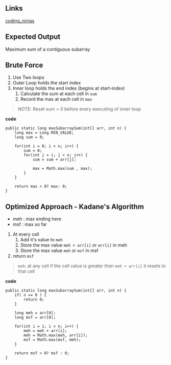 ## Links
[coding_ninjas](https://www.codingninjas.com/codestudio/problems/630526)

## Expected Output
Maximum sum of a contiguous subarray

## Brute Force
1. Use Two loops
2. Outer Loop holds the start index
3. Inner loop holds the end index (begins at start-index)
   1. Calculate the sum at each cell in `sum`
   2. Record the max at each cell in `max`

> NOTE: Reset sum = 0 before every executing of inner loop

**code**
```
public static long maxSubarraySum(int[] arr, int n) {
    long max = Long.MIN_VALUE;
    long sum = 0;

    for(int i = 0; i < n; i++) {
        sum = 0;
        for(int j = i; j < n; j++) {
            sum = sum + arr[j];

            max = Math.max(sum , max);
        }
    }

    return max > 0? max: 0;
}
```

## Optimized Approach - Kadane's Algorithm
- meh : max ending here
- msf : max so far
1. At every cell
   1. Add it's value to `meh`
   2. Store the max value `meh + arr[i]` or `arr[i]` in meh
   3. Store the max value `meh` or `msf` in msf
2. return `msf`

> `meh`: at any cell if the cell value is greater then `meh + arr[i]` it resets to that cell

**code**
```
public static long maxSubarraySum(int[] arr, int n) {
    if( n == 0 ) {
        return 0;
    }

    long meh = arr[0];
    long msf = arr[0];

    for(int i = 1; i < n; i++) {
        meh = meh + arr[i];
        meh = Math.max(meh, arr[i]);
        msf = Math.max(msf, meh);
    }

    return msf > 0? msf : 0;
}
```
